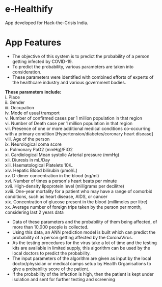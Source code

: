 # e-Healthify
App developed for Hack-the-Crisis India.
# App Features
* The objective of this system is to predict the probability of a person getting infected by COVID-19.
* To predict the probability, various parameters are taken into consideration. 
* These parameters were identified with combined efforts of experts of the healthcare industry and various government bodies.

 **These parameters include:** \
 i. Place\
 ii.          Gender\
 iii.          Occupation\
 iv.          Mode of usual transport\
 v.          Number of confirmed cases per 1 million population in that region\
vi.          Number of Death case per 1 million population in that region\
 vii.          Presence of one or more additional medical conditions co-occurring with a primary condition [Hypertension/diabetes/coronary heart disease]\
 viii.          Age of the person\
ix.          Neurological coma score\
x.          Pulmonary PaO2 (mmHg)/FiO2\
xi.          Cardiological Mean systolic Arterial pressure (mmHg)\
xii.          Diuresis in mL/Day\
 xiii.       Haematological Platelets 10/L\
xiv.          Hepatic Blood bilirubin (µmol/L)\
 xv.          D-dimer concentration in the blood (ng/ml)\
xvi.          Number of times a person's heart beats per minute\
xvii.          High-density lipoprotein level (milligrams per decilitre)\
xviii.          One-year mortality for a patient who may have a range of comorbid conditions, such as heart disease, AIDS, or cancer\
xix.          Concentration of glucose present in the blood (millimoles per litre)\
xx.          Average number of foreign trips taken by the person per month, considering last 2 years data

* Data of these parameters and the probability of them being affected, of more than 10,000 people is collected.
* Using this data, an ANN prediction model is built which can predict the probability of a person getting affected by the CoronaVirus.
* As the testing procedures for the virus take a lot of time and the testing kits are available in limited supply, this algorithm can be used by the local doctors to predict the probability.
* The input parameters of the algorithm are given as input by the local doctor/physician or medical camps setup by Health Organisations to give a probability score of the patient.
* If the probability of the infection is high, then the patient is kept under isolation and sent for further testing and screening
